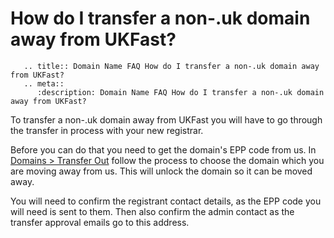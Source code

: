 # How do I transfer a non-.uk domain away from UKFast?

```eval_rst
   .. title:: Domain Name FAQ How do I transfer a non-.uk domain away from UKFast?
   .. meta::
      :description: Domain Name FAQ How do I transfer a non-.uk domain away from UKFast?
```

To transfer a non-.uk domain away from UKFast you will have to go through the transfer in process with your new registrar.

Before you can do that you need to get the domain's EPP code from us. In [Domains > Transfer Out](https://my.ukfast.co.uk/domains/transfer_out_stage1.php) follow the process to choose the domain which you are moving away from us. This will unlock the domain so it can be moved away.

You will need to confirm the registrant contact details, as the EPP code you will need is sent to them. Then also confirm the admin contact as the transfer approval emails go to this address.

